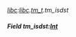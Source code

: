 _[libc](../../modules/libc/libc-module.md):[libc](../../modules/libc/libc-module.md).[tm\_t](../../modules/libc/libc-tm_t.md).tm\_isdst_
##### Field tm\_isdst:[Int](../../modules/wonkey/wonkey-types-int.md)
